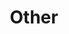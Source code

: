 ---
title: Other
description: 暂时没有爸爸的野笔记们~
image: 

# Badge style
style:
    background: "#2a9d8f"
    color: "#fff"
---
